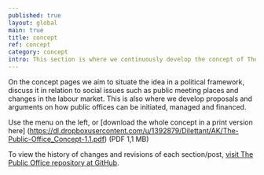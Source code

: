 ```yaml
---
published: true
layout: global
main: true
title: concept
ref: concept
category: concept
intro: This section is where we continuously develop the concept of The Public Office
---
```


On the concept pages we aim to situate the idea in a political framework, discuss it in relation to social issues such as public meeting places and changes in the labour market. This is also where we develop proposals and arguments on how public offices can be initiated, managed and financed.   

Use the menu on the left, or [download the whole concept in a print version here] (https://dl.dropboxusercontent.com/u/1392879/Dilettant/AK/The-Public-Office_Concept-1.1.pdf) (PDF 1,1 MB)

To view the history of changes and revisions of each section/post, [visit The Public Office repository at GitHub](https://github.com/dilettant/thepublicoffice).
